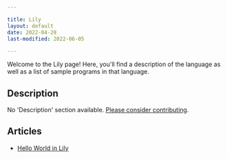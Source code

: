 ```yaml
---

title: Lily
layout: default
date: 2022-04-28
last-modified: 2022-06-05

---
```


Welcome to the Lily page! Here, you'll find a description of the language as well as a list of sample programs in that language.

## Description

No 'Description' section available. [Please consider contributing](https://github.com/TheRenegadeCoder/sample-programs-website).

## Articles

- [Hello World in Lily](https://sampleprograms.io/projects/hello-world/lily)